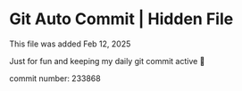 # Git Auto Commit | Hidden File

This file was added Feb 12, 2025

Just for fun and keeping my daily git commit active 🤪

commit number: 233868
